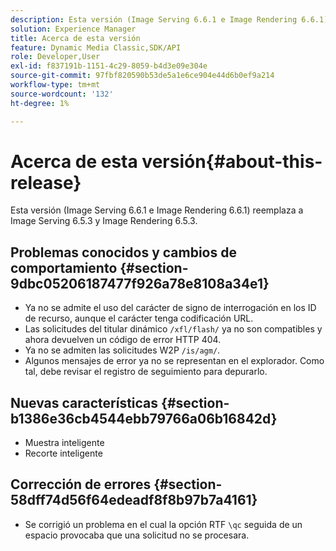 ```yaml
---
description: Esta versión (Image Serving 6.6.1 e Image Rendering 6.6.1) reemplaza a Image Serving 6.5.3 y Image Rendering 6.5.3.
solution: Experience Manager
title: Acerca de esta versión
feature: Dynamic Media Classic,SDK/API
role: Developer,User
exl-id: f837191b-1151-4c29-8059-b4d3e09e304e
source-git-commit: 97fbf820590b53de5a1e6ce904e44d6b0ef9a214
workflow-type: tm+mt
source-wordcount: '132'
ht-degree: 1%

---
```


# Acerca de esta versión{#about-this-release}

Esta versión (Image Serving 6.6.1 e Image Rendering 6.6.1) reemplaza a Image Serving 6.5.3 y Image Rendering 6.5.3.

## Problemas conocidos y cambios de comportamiento {#section-9dbc05206187477f926a78e8108a34e1}

* Ya no se admite el uso del carácter de signo de interrogación en los ID de recurso, aunque el carácter tenga codificación URL.
* Las solicitudes del titular dinámico `/xfl/flash/` ya no son compatibles y ahora devuelven un código de error HTTP 404.
* Ya no se admiten las solicitudes W2P `/is/agm/`.
* Algunos mensajes de error ya no se representan en el explorador. Como tal, debe revisar el registro de seguimiento para depurarlo.

## Nuevas características {#section-b1386e36cb4544ebb79766a06b16842d}

* Muestra inteligente
* Recorte inteligente

## Corrección de errores {#section-58dff74d56f64edeadf8f8b97b7a4161}

* Se corrigió un problema en el cual la opción RTF `\qc` seguida de un espacio provocaba que una solicitud no se procesara.
